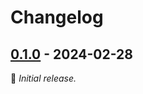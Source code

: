# Changelog

## [0.1.0] - 2024-02-28

:seedling: _Initial release._

[0.1.0]: https://github.com/jsappl/torchmodels/tags/v0.1.0
